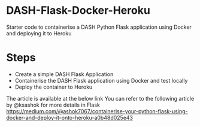 # DASH-Flask-Docker-Heroku
Starter code to containerise a DASH Python Flask application using Docker and deploying it to Heroku

# Steps
- Create a simple DASH Flask Application
- Containerise the DASH Flask application using Docker and test locally
- Deploy the container to Heroku 

The article is available at the below link
You can refer to the following article by @ksashok for more details in Flask
https://medium.com/@ashok7067/containerise-your-python-flask-using-docker-and-deploy-it-onto-heroku-a0b48d025e43
